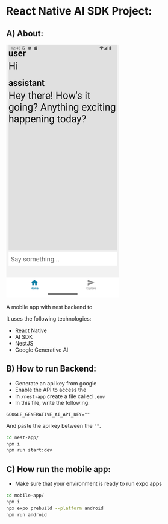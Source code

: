 # React Native AI SDK Project:

## A) About:

<img src="./media/Screenshot_1.png" width=300/>

A mobile app with nest backend to

It uses the following technologies:

- React Native
- AI SDK
- NestJS
- Google Generative AI

## B) How to run Backend:

- Generate an api key from google
- Enable the API to access the
- In `/nest-app` create a file called `.env`
- In this file, write the following:

```
GOOGLE_GENERATIVE_AI_API_KEY=""
```

And paste the api key between the `""`.

```bash
cd nest-app/
npm i
npm run start:dev
```

## C) How run the mobile app:

- Make sure that your environment is ready to run expo apps

```bash
cd mobile-app/
npm i
npx expo prebuild --platform android
npm run android
```
